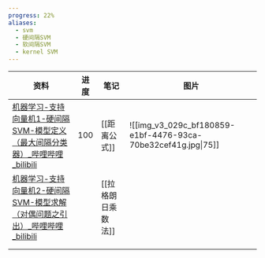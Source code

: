 ```yaml
---
progress: 22%
aliases:
  - svm
  - 硬间隔SVM
  - 软间隔SVM
  - kernel SVM
---
```


| 资料                                                                         | 进度  | 笔记          | 图片                                                            |
| -------------------------------------------------------------------------- | --- | ----------- | ------------------------------------------------------------- |
| [机器学习-支持向量机1-硬间隔SVM-模型定义（最大间隔分类器）\_哔哩哔哩\_bilibili](https://b23.tv/002HVvS) | 100 | [[距离公式]]    | ![[img_v3_029c_bf180859-e1bf-4476-93ca-70be32cef41g.jpg\|75]] |
| [机器学习-支持向量机2-硬间隔SVM-模型求解（对偶问题之引出）\_哔哩哔哩\_bilibili](https://b23.tv/CgYxIRp) |     | [[拉格朗日乘数法]] |                                                               |
|                                                                            |     |             |                                                               |
|                                                                            |     |             |                                                               |





